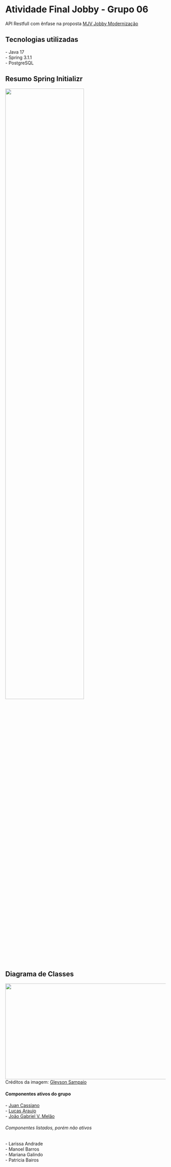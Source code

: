 # Atividade Final Jobby - Grupo 06

<p>API Restfull com ênfase na proposta <a href="https://sintaxe.netlify.app/topicos/aproposta">MJV Jobby Modernização</a></p>

<h2>Tecnologias utilizadas</h2>
- Java 17</br>
- Spring 3.1.1</br>
- PostgreSQL</br>

<h2> Resumo Spring Initializr</h2>
<img src="https://raw.githubusercontent.com/lucarauj/mjv-java-school-grupo06-trabalho-final/lucas/images/spring.io.png" width="70%"/>

<h2>Diagrama de Classes</h2>
<img src="https://sintaxe.netlify.app/assets/cadastro_v2.bb266c22.jpg" width="600" height="300"/>
<span>Créditos da imagem: <a href="https://www.linkedin.com/in/glysns/">Gleyson Sampaio</a></span>

<h4>Componentes ativos do grupo</h4>
- <a href="https://www.linkedin.com/in/juan-cassiano/">Juan Cassiano</a></br>
- <a href="https://www.linkedin.com/in/lucarauj/">Lucas Araujo</a></br>
- <a href="https://www.linkedin.com/in/jgvasconcellosmelao/">João Gabriel V. Melão</a></br>

<h6>Componentes listados, porém não ativos</h6>
- Larissa Andrade</br>
- Manoel Barros</br>
- Mariana Galindo</br>
- Patricia Bairos</br>
